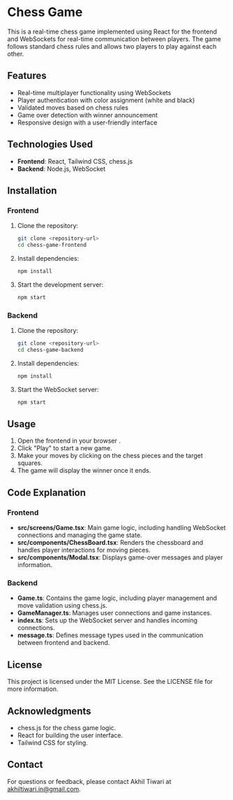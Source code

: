 # Chess Game

This is a real-time chess game implemented using React for the frontend and WebSockets for real-time communication between players. The game follows standard chess rules and allows two players to play against each other.

## Features

- Real-time multiplayer functionality using WebSockets
- Player authentication with color assignment (white and black)
- Validated moves based on chess rules
- Game over detection with winner announcement
- Responsive design with a user-friendly interface

## Technologies Used

- **Frontend**: React, Tailwind CSS, chess.js
- **Backend**: Node.js, WebSocket

## Installation

### Frontend

1. Clone the repository:
   ```bash
   git clone <repository-url>
   cd chess-game-frontend
   ```

2. Install dependencies:
   ```bash
   npm install
   ```

3. Start the development server:
   ```bash
   npm start
   ```

### Backend

1. Clone the repository:
   ```bash
   git clone <repository-url>
   cd chess-game-backend
   ```

2. Install dependencies:
   ```bash
   npm install
   ```

3. Start the WebSocket server:
   ```bash
   npm start
   ```

## Usage

1. Open the frontend in your browser .
2. Click "Play" to start a new game.
3. Make your moves by clicking on the chess pieces and the target squares.
4. The game will display the winner once it ends.

## Code Explanation

### Frontend

- **src/screens/Game.tsx**: Main game logic, including handling WebSocket connections and managing the game state.
- **src/components/ChessBoard.tsx**: Renders the chessboard and handles player interactions for moving pieces.
- **src/components/Modal.tsx**: Displays game-over messages and player information.

### Backend

- **Game.ts**: Contains the game logic, including player management and move validation using chess.js.
- **GameManager.ts**: Manages user connections and game instances.
- **index.ts**: Sets up the WebSocket server and handles incoming connections.
- **message.ts**: Defines message types used in the communication between frontend and backend.

## License

This project is licensed under the MIT License. See the LICENSE file for more information.

## Acknowledgments

- chess.js for the chess game logic.
- React for building the user interface.
- Tailwind CSS for styling.

## Contact

For questions or feedback, please contact Akhil Tiwari at akhiltiwari.in@gmail.com.


